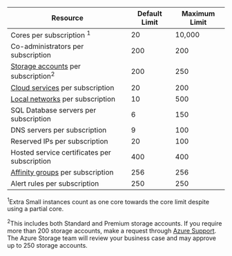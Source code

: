 | Resource | Default Limit | Maximum Limit |
| --- | --- | --- |
| Cores per subscription <sup>1</sup> |20 |10,000 |
| Co-administrators per subscription |200 |200 |
| [Storage accounts](../articles/storage/storage-create-storage-account.md) per subscription<sup>2</sup> |200 |250 |
| [Cloud services](../articles/cloud-services/cloud-services-choose-me.md) per subscription |20 |200 |
| [Local networks](http://msdn.microsoft.com/zh-cn/library/jj157100.aspx) per subscription |10 |500 |
| SQL Database servers per subscription |6 |150 |
| DNS servers per subscription |9 |100 |
| Reserved IPs per subscription |20 |100 |
| Hosted service certificates per subscription |400 |400 |
| [Affinity groups](../articles/virtual-network/virtual-networks-migrate-to-regional-vnet.md) per subscription |256 |256 |
| Alert rules per subscription |250 |250 |

<sup>1</sup>Extra Small instances count as one core towards the core limit despite using a partial core.

<sup>2</sup>This includes both Standard and Premium storage accounts. If you require more than 200 storage accounts, make a request through [Azure Support](https://www.azure.cn/support/faq/). The Azure Storage team will review your business case and may approve up to 250 storage accounts. 

